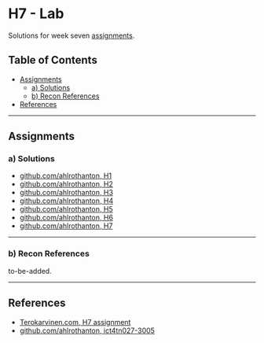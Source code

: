 # H7 - Lab

Solutions for week seven [assignments](https://terokarvinen.com/2021/hakkerointi-kurssi-tunkeutumistestaus-ict4tn027-3005/#h7-labra-lahestyy).

## Table of Contents

* [Assignments](#assignements)
  * [a) Solutions](#a-solutions)
  * [b) Recon References](#b-recon-references)
* [References](#references)

---

## Assignments

### a) Solutions

- [github.com/ahlrothanton, H1](https://github.com/ahlrothanton/ict4tn027-3005/tree/main/h1)
- [github.com/ahlrothanton, H2](https://github.com/ahlrothanton/ict4tn027-3005/tree/main/h2)
- [github.com/ahlrothanton, H3](https://github.com/ahlrothanton/ict4tn027-3005/tree/main/h3)
- [github.com/ahlrothanton, H4](https://github.com/ahlrothanton/ict4tn027-3005/tree/main/h4)
- [github.com/ahlrothanton, H5](https://github.com/ahlrothanton/ict4tn027-3005/tree/main/h5)
- [github.com/ahlrothanton, H6](https://github.com/ahlrothanton/ict4tn027-3005/tree/main/h6)
- [github.com/ahlrothanton, H7](https://github.com/ahlrothanton/ict4tn027-3005/tree/main/h7)

----

### b) Recon References

to-be-added.

---

## References

- [Terokarvinen.com, H7 assignment](https://terokarvinen.com/2021/hakkerointi-kurssi-tunkeutumistestaus-ict4tn027-3005/#h7-labra-lahestyy)
- [github.com/ahlrothanton, ict4tn027-3005](https://github.com/ahlrothanton/ict4tn027-3005)
